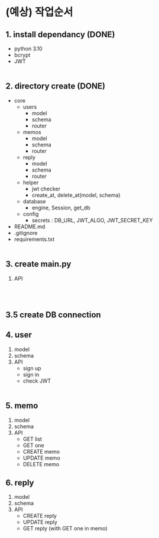 # (예상) 작업순서

## 1. install dependancy (DONE)

- python 3.10
- bcrypt
- JWT
  <br>
  <br>

## 2. directory create (DONE)

- core
  - users
    - model
    - schema
    - router
  - memos
    - model
    - schema
    - router
  - reply
    - model
    - schema
    - router
  - helper
    - jwt checker
    - create_at, delete_at(model, schema)
  - database
    - engine, Session, get_db
  - config
    - secrets : DB_URL, JWT_ALGO, JWT_SECRET_KEY
- README.md
- .gitignore
- requirements.txt
  <br>
  <br>

## 3. create main.py

1. API

<br>
<br>

## 3.5 create DB connection

## 4. user

1. model
2. schema
3. API
   - sign up
   - sign in
   - check JWT
     <br>
     <br>

## 5. memo

1. model
2. schema
3. API
   - GET list
   - GET one
   - CREATE memo
   - UPDATE memo
   - DELETE memo

## 6. reply

1. model
2. schema
3. API
   - CREATE reply
   - UPDATE reply
   - GET reply (with GET one in memo)
